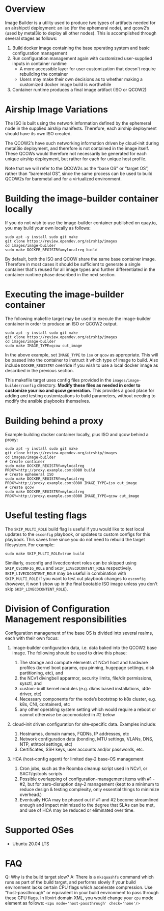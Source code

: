 # Overview

Image Builder is a utility used to produce two types of artifacts needed for an
airshipctl deployment: an iso (for the ephemeral node), and qcow2’s (used by
metal3io to deploy all other nodes). This is accomplished through several stages
as follows:

1. Build docker image containing the base operating system and basic configuration management
1. Run configuration management again with customized user-supplied inputs in container runtime
    - A more accessible layer for user customization that doesn't require rebuilding the container
    - Users may make their own decisions as to whether making a customized docker image build is worthwhile
1. Container runtime produces a final image artifact (ISO or QCOW2)

# Airship Image Variations

The ISO is built using the network information defined by the ephemeral node in the supplied airship manifests. Therefore, each airship deployment should have its own ISO created.

The QCOW2’s have such networking information driven by cloud-init during metal3io deployment, and therefore is not contained in the image itself. These QCOWs would therefore not necessarily be generated for each unique airship deployment, but rather for each for unique host profile.

Note that we will refer to the QCOW2s as the “base OS” or “target OS”, rather than “baremetal OS”, since the same process can be used to build QCOW2s for baremetal and for a virtualized environment.

# Building the image-builder container locally

If you do not wish to use the image-builder container published on quay.io, you may build your own locally as follows:

```
sudo apt -y install sudo git make
git clone https://review.opendev.org/airship/images
cd images/image-builder
sudo make DOCKER_REGISTRY=mylocalreg build
```

By default, both the ISO and QCOW share the same base container image. Therefore in most cases it should be sufficient to generate a single container that's reused for all image types and further differentiated in the container runtime phase described in the next section.

# Executing the image-builder container

The following makefile target may be used to execute the image-builder container in order to produce an ISO or QCOW2 output.

```
sudo apt -y install sudo git make
git clone https://review.opendev.org/airship/images
cd images/image-builder
sudo make IMAGE_TYPE=qcow cut_image
```

In the above example, set ``IMAGE_TYPE`` to ``iso`` or ``qcow`` as appropriate. This will be passed into the container to instruct it which type of image to build. Also include ``DOCKER_REGISTRY`` override if you wish to use a local docker image as described in the previous section.

This makefile target uses config files provided in the `images/image-builder/config` directory. **Modify these files as needed in order to customize your iso and qcow generation.** This provides a good place for adding and testing customizations to build parameters, without needing to modify the ansible playbooks themselves.

# Building behind a proxy

Example building docker container locally, plus ISO and qcow behind a proxy:

```
sudo apt -y install sudo git make
git clone https://review.opendev.org/airship/images
cd images/image-builder
# Create container
sudo make DOCKER_REGISTRY=mylocalreg PROXY=http://proxy.example.com:8080 build
# Create ephemeral ISO
sudo make DOCKER_REGISTRY=mylocalreg PROXY=http://proxy.example.com:8080 IMAGE_TYPE=iso cut_image
# Create qcow
sudo make DOCKER_REGISTRY=mylocalreg PROXY=http://proxy.example.com:8080 IMAGE_TYPE=qcow cut_image
```

# Useful testing flags

The `SKIP_MULTI_ROLE` build flag is useful if you would like to test local updates to the `osconfig` playbook, or updates to custom configs for this playbook. This saves time since you do not need to rebuild the target filesystem. For example:

```
sudo make SKIP_MULTI_ROLE=true build
```

Similiarly, osconfig and livecdcontent roles can be skipped using `SKIP_OSCONFIG_ROLE` and `SKIP_LIVECDCONTENT_ROLE` respectively. `SKIP_LIVECDCONTENT_ROLE` may be useful in combination with `SKIP_MULTI_ROLE` if you want to test out playbook changes to `osconfig` (however, it won't show up in the final bootable ISO image unless you don't skip `SKIP_LIVECDCONTENT_ROLE`).

# Division of Configuration Management responsibilities

Configuration management of the base OS is divided into several realms, each with their own focus:

1. Image-builder configuration data, i.e. data baked into the QCOW2 base image. The following should be used to drive this phase:
    1. The storage and compute elements of NCv1 host and hardware profiles (kernel boot params, cpu pinning, hugepage settings, disk partitioning, etc), and
    1. the NCv1 divingbell apparmor, security limits, file/dir permissions, sysctl, and
    1. custom-built kernel modules (e.g. dkms based installations, i40e driver, etc)
    1. Necessary components for the node’s bootstrap to k8s cluster, e.g. k8s, CNI, containerd, etc
    1. any other operating system setting which would require a reboot or cannot otherwise be accomodated in #2 below

1. cloud-init driven configuration for site-specific data. Examples include:
    1. Hostnames, domain names, FQDNs, IP addresses, etc
    1. Network configuration data (bonding, MTU settings, VLANs, DNS, NTP, ethtool settings, etc)
    1. Certificates, SSH keys, user accounts and/or passwords, etc.

1. HCA (host-config agent) for limited day-2 base-OS management
    1. Cron jobs, such as the Roomba cleanup script used in NCv1, or SACT/gstools scripts
    1. Possible overlapping of configuration-management items with #1 - #2, but for zero-disruption day-2 management (kept to a minimum to reduce design & testing complexity, only essential things to minimize overhead.)
    1. Eventually HCA may be phased out if #1 and #2 become streamlined enough and impact minimized to the degree that SLAs can be met, and use of HCA may be reduced or eliminated over time.

# Supported OSes

- Ubuntu 20.04 LTS

# FAQ

Q: Why is the build target slow?
A: There is a `mksquashfs` command which runs as part of the build target, and performs slowly if your build environment lacks certain CPU flags which accelerate compression. Use "host-passthrough" or equivalent in your build environment to pass through these CPU flags. In libvirt domain XML, you would change your `cpu` mode element as follows: `<cpu mode='host-passthrough' check='none'/>`